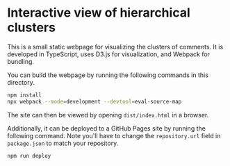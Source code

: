 # Interactive view of hierarchical clusters
This is a small static webpage for visualizing the clusters of comments.
It is developed in TypeScript, uses D3.js for visualization, and Webpack for bundling.

You can build the webpage by running the following commands in this directory.
```bash
npm install
npx webpack --mode=development --devtool=eval-source-map
```

The site can then be viewed by opening `dist/index.html` in a browser.

Additionally, it can be deployed to a GitHub Pages site by running the following command.
Note you'll have to change the `repository.url` field in `package.json` to match your repository.

```bash
npm run deploy
```